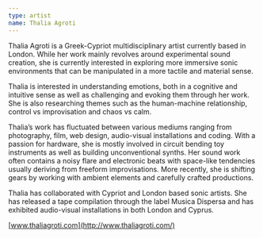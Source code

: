 ```yaml
---
type: artist
name: Thalia Agroti
---
```


Thalia Agroti is a Greek-Cypriot multidisciplinary artist currently based in London. While her work mainly revolves around experimental sound creation, she is currently interested in exploring more immersive sonic environments that can be manipulated in a more tactile and material sense.

Thalia is interested in understanding emotions, both in a cognitive and intuitive sense as well as challenging and evoking them through her work. She is also researching themes such as the human-machine relationship, control vs improvisation and chaos vs calm.

Thalia’s work has fluctuated between various mediums ranging from photography, film, web design, audio-visual installations and coding. With a passion for hardware, she is mostly involved in circuit bending toy instruments as well as building unconventional synths. Her sound work often contains a noisy flare and electronic beats with space-like tendencies usually deriving from freeform improvisations. More recently, she is shifting gears by working with ambient elements and carefully crafted productions.

Thalia has collaborated with Cypriot and London based sonic artists. She has released a tape compilation through the label Musica Dispersa and has exhibited audio-visual installations in both London and Cyprus.

[www.thaliagroti.com](http://www.thaliagroti.com/)

